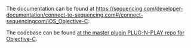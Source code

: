 The documentation can be found at https://sequencing.com/developer-documentation/connect-to-sequencing.com#/connect-sequencingcom/iOS_Objective-C.

The codebase can be found [at the master plugin PLUG-N-PLAY repo for Objective-C](https://github.com/SequencingDOTcom/RTP-API-iOS-Objective-C-Master-Plugin-Plug-n-Play-Sample).
